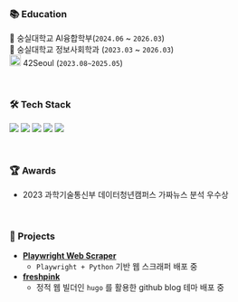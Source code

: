 ### 📚 Education
🏫 숭실대학교 AI융합학부(`2024.06` ~  `2026.03`)
<br>
🏫 숭실대학교 정보사회학과 (`2023.03` ~ `2026.03`)
<br>
<img src="https://img.shields.io/badge/-black?style=flat&logo=42&logoColor=white" alt="42" height="20"/> 42Seoul (`2023.08~2025.05`)
<br>

<br>

### 🛠 Tech Stack
<p>
  <img src="https://img.shields.io/badge/C-00599C?style=for-the-badge&logo=c&logoColor=white"/>
  <img src="https://img.shields.io/badge/C++-00599C?style=for-the-badge&logo=cplusplus&logoColor=white"/>
  <img src="https://img.shields.io/badge/Python-3776AB?style=for-the-badge&logo=python&logoColor=white"/>
  <img src="https://img.shields.io/badge/Java-ff7f00?style=for-the-badge&logo=OpenJDK&logoColor=white"/>
  <img src="https://img.shields.io/badge/Docker-2496ED?style=for-the-badge&logo=docker&logoColor=white"/>
</p>

<br>

### 🏆 Awards
- 2023 과학기술통신부 데이터청년캠퍼스 가짜뉴스 분석 우수상

<br>

### 📂 Projects
- **[Playwright Web Scraper](https://github.com/elecbrandy/pw-simple-scraper)**
  - `Playwright + Python` 기반 웹 스크래퍼 배포 중
- **[freshpink](https://github.com/elecbrandy/freshpink)**
  - 정적 웹 빌더인 `hugo` 를 활용한 github blog 테마 배포 중
